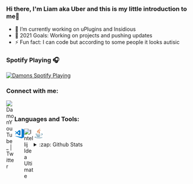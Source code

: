### Hi there, I'm Liam aka Uber and this is my little introduction to me👋

- 🔭 I’m currently working on uPlugins and Insidious
- 🥅 2021 Goals: Working on projects and pushing updates
- ⚡ Fun fact: I can code but according to some people it looks autisic

### Spotify Playing 🎧
[<img src="https://damon-leigh-opd47gcex.vercel.app/api/spotify-playing" alt="Damons Spotify Playing" width="350" />](https://open.spotify.com/user/8zmzq7h38znxhr38nvgbw1jhn?si=nxHLLL9BTnayXw0c8fS3KQ)

### Connect with me:

[<img align="left" alt="DamonYouTube_ | Twitter" width="22px" src="https://cdn.jsdelivr.net/npm/simple-icons@v3/icons/twitter.svg" />][twitter]


<br />

### Languages and Tools:

[<img align="left" alt="Visual Studio Code" width="26px" src="https://raw.githubusercontent.com/github/explore/80688e429a7d4ef2fca1e82350fe8e3517d3494d/topics/visual-studio-code/visual-studio-code.png" />][webdevplaylist]
[<img align="left" alt="Intellij Idea Ultimate" width="26px" src="https://resources.jetbrains.com/storage/products/intellij-idea/img/meta/intellij-idea_logo_300x300.png" />][webdevplaylist]
[<img align="left" alt="Java" width="26px" src="https://raw.githubusercontent.com/github/explore/80688e429a7d4ef2fca1e82350fe8e3517d3494d/topics/java/java.png" />][webdevplaylist]

<br />
<br />


<details>
  <summary>:zap: Github Stats</summary>

  <img align="left" alt="Damon's Github Stats" src="https://github-readme-stats.vercel.app/api?username=DamonYT&count_private=true&show_icons=true&hide_border=true" />

</details>

[twitter]: https://twitter.com/DamonYouTube_
[webdevplaylist]: https://twitter.com/DamonYouTube_
